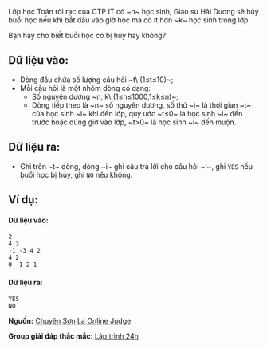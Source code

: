 Lớp học Toán rời rạc của CTP IT có ~n~ học sinh, Giáo sư Hải Dương sẽ hủy buổi học nếu khi bắt đầu vào giờ học mà có ít hơn ~k~ học sinh trong lớp.

Bạn hãy cho biết buổi học có bị hủy hay không?

## Dữ liệu vào:
- Dòng đầu chứa số lượng câu hỏi ~t\ (1≤t≤10)~;
- Mỗi câu hỏi là một nhóm dòng có dạng:
	- Số nguyên dương ~n, k\ (1≤n≤1000,1≤k≤n)~;
	- Dòng tiếp theo là ~n~ số nguyên dương, số thứ ~i~ là thời gian ~t~ của học sinh ~i~ khi đến lớp, quy ước ~t≤0~ là học sinh ~i~ đến trước hoặc đúng giờ vào lớp, ~t>0~ là học sinh ~i~ đến muộn.

## Dữ liệu ra:
- Ghi trên ~t~ dòng, dòng ~i~ ghi câu trả lời cho câu hỏi ~i~, ghi `YES` nếu buổi học bị hủy, ghi `NO` nếu không.

## Ví dụ:
#### Dữ liệu vào:
```
2
4 3
-1 -3 4 2
4 2
0 -1 2 1
```
#### Dữ liệu ra:
```
YES
NO
```
**Nguồn:** [Chuyên Sơn La Online Judge](http://csloj.ddns.net/)

**Group giải đáp thắc mắc:** [Lập trình 24h](https://www.facebook.com/groups/1386904321519984)